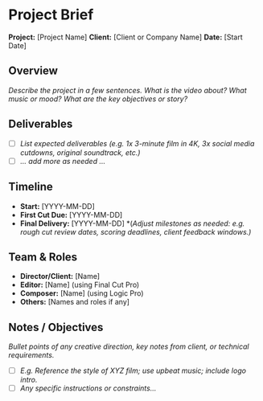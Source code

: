 # Project Brief

**Project:** [Project Name]
**Client:** [Client or Company Name]
**Date:** [Start Date]

## Overview
*Describe the project in a few sentences. What is the video about? What music or mood? What are the key objectives or story?*

## Deliverables
- [ ] *List expected deliverables (e.g. 1x 3-minute film in 4K, 3x social media cutdowns, original soundtrack, etc.)*
- [ ] *... add more as needed ...*

## Timeline
- **Start:** [YYYY-MM-DD]
- **First Cut Due:** [YYYY-MM-DD]
- **Final Delivery:** [YYYY-MM-DD]
*(*Adjust milestones as needed: e.g. rough cut review dates, scoring deadlines, client feedback windows.)*

## Team & Roles
- **Director/Client:** [Name]
- **Editor:** [Name] (using Final Cut Pro)
- **Composer:** [Name] (using Logic Pro)
- **Others:** [Names and roles if any]

## Notes / Objectives
*Bullet points of any creative direction, key notes from client, or technical requirements.*
- [ ] *E.g. Reference the style of XYZ film; use upbeat music; include logo intro.*
- [ ] *Any specific instructions or constraints...*
